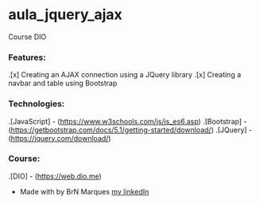# aula_jquery_ajax
 
<p>Course DIO</p>

### Features:

.[x] Creating an AJAX connection using a JQuery library
.[x] Creating a navbar and table using Bootstrap


### Technologies:

.[JavaScript] - (https://www.w3schools.com/js/js_es6.asp)
.[Bootstrap] - (https://getbootstrap.com/docs/5.1/getting-started/download/)
.[JQuery] - (https://jquery.com/download/)

### Course:

.[DIO] - (https://web.dio.me)

- Made with by BrN Marques [my linkedIn](https://www.linkedin.com/in/brunomarques85/)